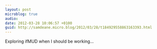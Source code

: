 ```yaml
---
layout: post
microblog: true
audio: 
date: 2012-03-28 10:06:57 +0100
guid: http://samdeane.micro.blog/2012/03/28/t184929558863163393.html
---
```

Exploring ifMUD when I should be working...
